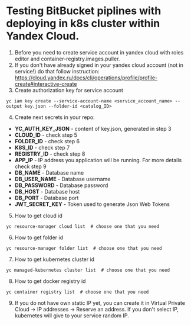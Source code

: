 <h1>Testing BitBucket piplines with deploying in k8s cluster within Yandex Cloud. </h1>

1) Before you need to create service account in yandex cloud
with roles editor and container-registry.images.puller.
2) If you don't have already signed in your yandex cloud account (not in service!) do that follow instruction:
   https://cloud.yandex.ru/docs/cli/operations/profile/profile-create#interactive-create
3) Create authorization key for service account
```
yc iam key create --service-account-name <service_account_name> --output key.json --folder-id <catalog_ID>
```
4) Create next secrets in your repo:
<ul>
    <li><b>YC_AUTH_KEY_JSON</b> - content of key.json, generated in step 3</li>
    <li><b>CLOUD_ID</b> - check step 5</li>
    <li><b>FOLDER_ID</b> - check step 6</li>
    <li><b>K8S_ID</b> - check step 7</li>
    <li><b>REGISTRY_ID</b> - check step 8</li>
    <li><b>APP_IP</b> - IP address you application will be running. For more details check step 9</li>
    <li><b>DB_NAME</b> - Database name</li>
    <li><b>DB_USER_NAME</b> - Database username</li>
    <li><b>DB_PASSWORD</b> - Database password</li>
    <li><b>DB_HOST</b> - Database host</li>
    <li><b>DB_PORT</b> - Database port</li>
    <li><b>JWT_SECRET_KEY</b> - Token used to generate Json Web Tokens</li>
</ul>

5) How to get cloud id
```
yc resource-manager cloud list  # choose one that you need
```

6) How to get folder id
```
yc resource-manager folder list  # choose one that you need
```

7) How to get kubernetes cluster id
```
yc managed-kubernetes cluster list  # choose one that you need
```

8) How to get docker registry id
``` 
yc container registry list  # choose one that you need
```

9) If you do not have own static IP yet, you can create it in 
Virtual Private Cloud -> IP addresses -> Reserve an address.
If you don't select IP, kubernetes will give to your service random IP.
